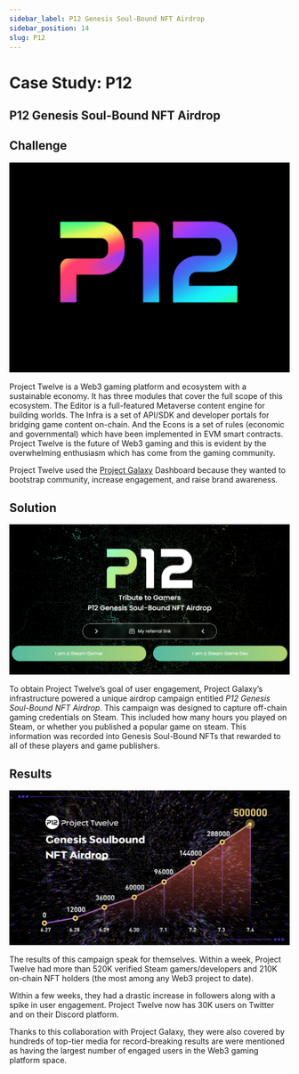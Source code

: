 ```yaml
---
sidebar_label: P12 Genesis Soul-Bound NFT Airdrop
sidebar_position: 14
slug: P12
---
```

# Case Study: P12

## P12 Genesis Soul-Bound NFT Airdrop

## Challenge

![Untitled](assets/p12-logo.png)

Project Twelve is a Web3 gaming platform and ecosystem with a sustainable economy. It has three modules that cover the full scope of this ecosystem. The Editor is a full-featured Metaverse content engine for building worlds. The Infra is a set of API/SDK and developer portals for bridging game content on-chain. And the Econs is a set of rules (economic and governmental) which have been implemented in EVM smart contracts. Project Twelve is the future of Web3 gaming and this is evident by the overwhelming enthusiasm which has come from the gaming community.

Project Twelve used the [Project Galaxy](https://twitter.com/ProjectGalaxyHQ) Dashboard because they wanted to bootstrap community, increase engagement, and raise brand awareness. 

## Solution

![Untitled](assets/p12-solution.png)

To obtain Project Twelve’s goal of user engagement, Project Galaxy’s infrastructure powered a unique airdrop campaign entitled *P12 Genesis Soul-Bound NFT Airdrop*. This campaign was designed to capture off-chain gaming credentials on Steam. This included how many hours you played on Steam, or whether you published a popular game on steam. This information was recorded into Genesis Soul-Bound NFTs that rewarded to all of these players and game publishers.

## Results

![Untitled](assets/p12-result.png)

The results of this campaign speak for themselves. Within a week, Project Twelve had more than 520K verified Steam gamers/developers and 210K on-chain NFT holders (the most among any Web3 project to date).

Within a few weeks, they had a drastic increase in followers along with a spike in user engagement. Project Twelve now has 30K users on Twitter and on their Discord platform.

Thanks to this collaboration with Project Galaxy, they were also covered by hundreds of top-tier media for record-breaking results are were mentioned as having the largest number of engaged users in the Web3 gaming platform space.
